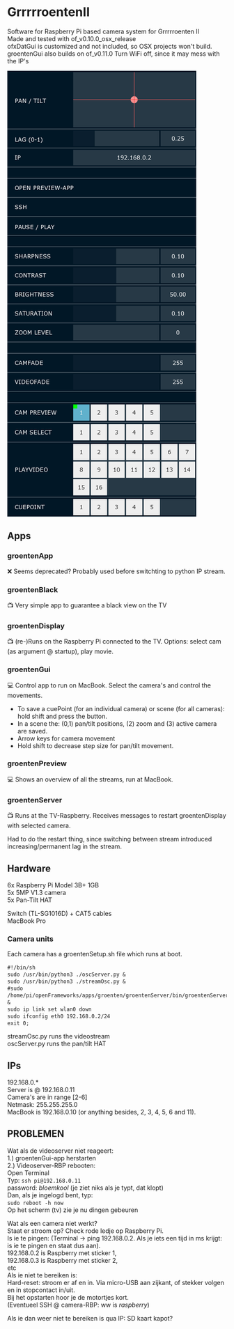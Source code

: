 # GrrrrroentenII
Software for Raspberry Pi based camera system for Grrrrroenten II  
Made and tested with of_v0.10.0_osx_release  
ofxDatGui is customized and not included, so OSX projects won't build.  
groentenGui also builds on of_v0.11.0
Turn WiFi off, since it may mess with the IP's  

![GrrrrroentenGui](https://github.com/jildertviet/GrrrrroentenII/blob/main/groentenGui/bin/data/grrrrroentenGui.png)

## Apps  
### groentenApp  
:x: Seems deprecated? Probably used before switchting to python IP stream.
### groentenBlack  
:tv: Very simple app to guarantee a black view on the TV  
### groentenDisplay  
:tv: (re-)Runs on the Raspberry Pi connected to the TV. Options: select cam (as argument @ startup), play movie.
### groentenGui  
:computer: Control app to run on MacBook. Select the camera's and control the movements.  
- To save a cuePoint (for an individual camera) or scene (for all cameras): hold shift and press the button.  
- In a scene the: (0,1) pan/tilt positions, (2) zoom and (3) active camera are saved.
- Arrow keys for camera movement  
- Hold shift to decrease step size for pan/tilt movement.  
### groentenPreview  
:computer: Shows an overview of all the streams, run at MacBook.  
### groentenServer  
:tv: Runs at the TV-Raspberry. Receives messages to restart groentenDisplay with selected camera.  

Had to do the restart thing, since switching between stream introduced increasing/permanent lag in the stream.

## Hardware  
6x Raspberry Pi Model 3B+ 1GB  
5x 5MP V1.3 camera  
5x Pan-Tilt HAT  

Switch (TL-SG1016D) + CAT5 cables  
MacBook Pro  

### Camera units  
Each camera has a groentenSetup.sh file which runs at boot.
```
#!/bin/sh
sudo /usr/bin/python3 ./oscServer.py &
sudo /usr/bin/python3 ./streamOsc.py &
#sudo /home/pi/openFrameworks/apps/groenten/groentenServer/bin/groentenServer &
sudo ip link set wlan0 down
sudo ifconfig eth0 192.168.0.2/24
exit 0;
```  
streamOsc.py runs the videostream  
oscServer.py runs the pan/tilt HAT  

## IPs  
192.168.0.*  
Server is @ 192.168.0.11  
Camera's are in range [2-6]  
Netmask: 255.255.255.0  
MacBook is 192.168.0.10 (or anything besides, 2, 3, 4, 5, 6 and 11).  

## PROBLEMEN

Wat als de videoserver niet reageert:  
1.) groentenGui-app herstarten  
2.) Videoserver-RBP rebooten:  
    Open Terminal  
    Typ: ```ssh pi@192.168.0.11```  
    password: _bloemkool_ (je ziet niks als je typt, dat klopt)  
    Dan, als je ingelogd bent, typ:  
    ```sudo reboot -h now```    
    Op het scherm (tv) zie je nu dingen gebeuren    

Wat als een camera niet werkt?  
Staat er stroom op? Check rode ledje op Raspberry Pi.   
Is ie te pingen: (Terminal -> ping 192.168.0.2. Als je iets een tijd in ms krijgt: is ie te pingen en staat dus aan).  
    192.168.0.2 is Raspberry met sticker 1,  
    192.168.0.3 is Raspberry met sticker 2,  
    etc  
Als ie niet te bereiken is:   
Hard-reset: stroom er af en in. Via micro-USB aan zijkant, of stekker volgen en in stopcontact in/uit.  
Bij het opstarten hoor je de motortjes kort.  
(Eventueel SSH @ camera-RBP: ww is _raspberry_)  

Als ie dan weer niet te bereiken is qua IP: SD kaart kapot?  

